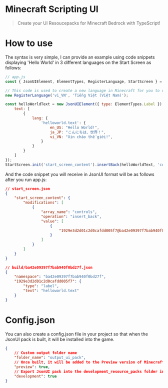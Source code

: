 # Minecraft Scripting UI

> Create your UI Resoucepacks for Minecraft Bedrock with TypeScript!

# How to use

The syntax is very simple, I can provide an example using code snippets displaying 'Hello World' in 3 different languages on the Start Screen as follows:
```javascript
// app.js
const { JsonUIElement, ElementTypes, RegisterLanguage, StartScreen } = require('jsonui-ts');

// This code is used to create a new language in Minecraft for you to use, language i used here is Vietnamese!
new RegisterLanguage('vi_VN', 'Tiếng Việt (Việt Nam)');

const helloWorldText = new JsonUIElement({ type: ElementTypes.Label }).setProperty({
    text: [
        {
            lang: {
                'helloworld.text': {
                    en_US: "Hello World!",
                    ja_JP: "こんにちは、世界！",
                    vi_VN: "Xin chào thế giới!",
                }
            }
        }
    ]
});
StartScreen.init('start_screen_content').insertBack(helloWorldText, 'controls');
```

And the code snippet you will receive in JsonUI format will be as follows after you run app.js:

```json
// start_screen.json
{
    "start_screen_content": {
        "modifications": [
            {
                "array_name": "controls",
                "operation": "insert_back",
                "value": [
                    {
                        "1929e3d2d01c2d0cafdd005f7@ba42e09397f7bab940f0bd27f.1929e3d2d01c2d0cafdd005f7": {}
                    }
                ]
            }
        ]
    }
}
```
```json
// build/ba42e09397f7bab940f0bd27f.json
{
    "namespace": "ba42e09397f7bab940f0bd27f",
    "1929e3d2d01c2d0cafdd005f7": {
        "type": "label",
        "text": "helloworld.text"
    }
}
```

# Config.json
You can also create a config.json file in your project so that when the JsonUI pack is built, it will be installed into the game.
```json
{
    // Custom output folder name
    "folder_name": "output_ui_pack",
    // Once built, it will be added to the Preview version of Minecraft.
    "preview": true,
    // Export JsonUI pack into the development_resource_packs folder instead of resource_packs.
    "development": true
}
```